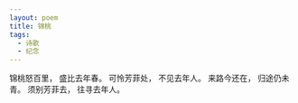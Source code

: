 ```yaml
---
layout: poem
title: 锦桃
tags:
  - 诗歌
  - 纪念
---
```

锦桃怒百里，
盛比去年春。
可怜芳菲处，
不见去年人。
来路今还在，
归途仍未青。
须别芳菲去，
往寻去年人。
